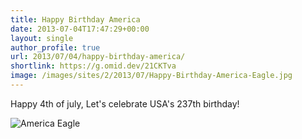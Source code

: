 ```yaml
---
title: Happy Birthday America
date: 2013-07-04T17:47:29+00:00
layout: single
author_profile: true
url: 2013/07/04/happy-birthday-america/
shortlink: https://g.omid.dev/21CKTva
image: /images/sites/2/2013/07/Happy-Birthday-America-Eagle.jpg
---
```

Happy 4th of july, Let's celebrate USA's 237th birthday!

![America Eagle](/images/2013/07/Happy-Birthday-America-Eagle.jpg)
